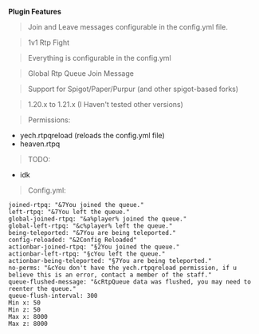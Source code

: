 **Plugin Features**
> Join and Leave messages configurable in the config.yml file.


> 1v1 Rtp Fight


> Everything is configurable in the config.yml


> Global Rtp Queue Join Message


> Support for Spigot/Paper/Purpur (and other spigot-based forks)


>  1.20.x to 1.21.x (I Haven't tested other versions)


> Permissions:
- yech.rtpqreload (reloads the config.yml file)
- heaven.rtpq


> TODO:
- idk

> Config.yml:
```
joined-rtpq: "&7You joined the queue."
left-rtpq: "&7You left the queue."
global-joined-rtpq: "&a%player% joined the queue."
global-left-rtpq: "&c%player% left the queue."
being-teleported: "&7You are being teleported."
config-reloaded: "&2Config Reloaded"
actionbar-joined-rtpq: "§2You joined the queue."
actionbar-left-rtpq: "§cYou left the queue."
actionbar-being-teleported: "§7You are being teleported."
no-perms: "&cYou don't have the yech.rtpqreload permission, if u believe this is an error, contact a member of the staff."
queue-flushed-message: "&cRtpQueue data was flushed, you may need to reenter the queue."
queue-flush-interval: 300
Min x: 50
Min z: 50
Max x: 8000
Max z: 8000
```
